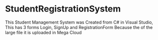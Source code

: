 # StudentRegistrationSystem
This Student Management System was Created from C# in Visual Studio, This has 3 forms Login, SignUp and RegistrationForm
Because the of the large file it is uploaded in Mega Cloud
